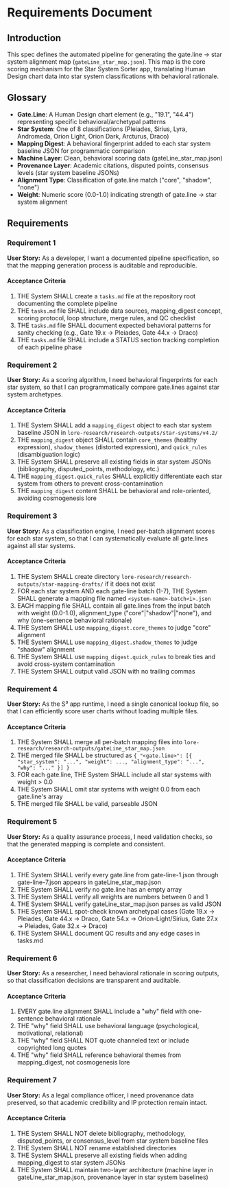 # Requirements Document

## Introduction

This spec defines the automated pipeline for generating the gate.line → star system alignment map (`gateLine_star_map.json`). This map is the core scoring mechanism for the Star System Sorter app, translating Human Design chart data into star system classifications with behavioral rationale.

## Glossary

- **Gate.Line**: A Human Design chart element (e.g., "19.1", "44.4") representing specific behavioral/archetypal patterns
- **Star System**: One of 8 classifications (Pleiades, Sirius, Lyra, Andromeda, Orion Light, Orion Dark, Arcturus, Draco)
- **Mapping Digest**: A behavioral fingerprint added to each star system baseline JSON for programmatic comparison
- **Machine Layer**: Clean, behavioral scoring data (gateLine_star_map.json)
- **Provenance Layer**: Academic citations, disputed points, consensus levels (star system baseline JSONs)
- **Alignment Type**: Classification of gate.line match ("core", "shadow", "none")
- **Weight**: Numeric score (0.0-1.0) indicating strength of gate.line → star system alignment

## Requirements

### Requirement 1

**User Story:** As a developer, I want a documented pipeline specification, so that the mapping generation process is auditable and reproducible.

#### Acceptance Criteria

1. THE System SHALL create a `tasks.md` file at the repository root documenting the complete pipeline
2. THE `tasks.md` file SHALL include data sources, mapping_digest concept, scoring protocol, loop structure, merge rules, and QC checklist
3. THE `tasks.md` file SHALL document expected behavioral patterns for sanity checking (e.g., Gate 19.x → Pleiades, Gate 44.x → Draco)
4. THE `tasks.md` file SHALL include a STATUS section tracking completion of each pipeline phase

### Requirement 2

**User Story:** As a scoring algorithm, I need behavioral fingerprints for each star system, so that I can programmatically compare gate.lines against star system archetypes.

#### Acceptance Criteria

1. THE System SHALL add a `mapping_digest` object to each star system baseline JSON in `lore-research/research-outputs/star-systems/v4.2/`
2. THE `mapping_digest` object SHALL contain `core_themes` (healthy expression), `shadow_themes` (distorted expression), and `quick_rules` (disambiguation logic)
3. THE System SHALL preserve all existing fields in star system JSONs (bibliography, disputed_points, methodology, etc.)
4. THE `mapping_digest.quick_rules` SHALL explicitly differentiate each star system from others to prevent cross-contamination
5. THE `mapping_digest` content SHALL be behavioral and role-oriented, avoiding cosmogenesis lore

### Requirement 3

**User Story:** As a classification engine, I need per-batch alignment scores for each star system, so that I can systematically evaluate all gate.lines against all star systems.

#### Acceptance Criteria

1. THE System SHALL create directory `lore-research/research-outputs/star-mapping-drafts/` if it does not exist
2. FOR each star system AND each gate-line batch (1-7), THE System SHALL generate a mapping file named `<system-name>-batch<i>.json`
3. EACH mapping file SHALL contain all gate.lines from the input batch with weight (0.0-1.0), alignment_type ("core"|"shadow"|"none"), and why (one-sentence behavioral rationale)
4. THE System SHALL use `mapping_digest.core_themes` to judge "core" alignment
5. THE System SHALL use `mapping_digest.shadow_themes` to judge "shadow" alignment
6. THE System SHALL use `mapping_digest.quick_rules` to break ties and avoid cross-system contamination
7. THE System SHALL output valid JSON with no trailing commas

### Requirement 4

**User Story:** As the S³ app runtime, I need a single canonical lookup file, so that I can efficiently score user charts without loading multiple files.

#### Acceptance Criteria

1. THE System SHALL merge all per-batch mapping files into `lore-research/research-outputs/gateLine_star_map.json`
2. THE merged file SHALL be structured as `{ "<gate.line>": [{ "star_system": "...", "weight": ..., "alignment_type": "...", "why": "..." }] }`
3. FOR each gate.line, THE System SHALL include all star systems with weight > 0.0
4. THE System SHALL omit star systems with weight 0.0 from each gate.line's array
5. THE merged file SHALL be valid, parseable JSON

### Requirement 5

**User Story:** As a quality assurance process, I need validation checks, so that the generated mapping is complete and consistent.

#### Acceptance Criteria

1. THE System SHALL verify every gate.line from gate-line-1.json through gate-line-7.json appears in gateLine_star_map.json
2. THE System SHALL verify no gate.line has an empty array
3. THE System SHALL verify all weights are numbers between 0 and 1
4. THE System SHALL verify gateLine_star_map.json parses as valid JSON
5. THE System SHALL spot-check known archetypal cases (Gate 19.x → Pleiades, Gate 44.x → Draco, Gate 54.x → Orion-Light/Sirius, Gate 27.x → Pleiades, Gate 32.x → Draco)
6. THE System SHALL document QC results and any edge cases in tasks.md

### Requirement 6

**User Story:** As a researcher, I need behavioral rationale in scoring outputs, so that classification decisions are transparent and auditable.

#### Acceptance Criteria

1. EVERY gate.line alignment SHALL include a "why" field with one-sentence behavioral rationale
2. THE "why" field SHALL use behavioral language (psychological, motivational, relational)
3. THE "why" field SHALL NOT quote channeled text or include copyrighted long quotes
4. THE "why" field SHALL reference behavioral themes from mapping_digest, not cosmogenesis lore

### Requirement 7

**User Story:** As a legal compliance officer, I need provenance data preserved, so that academic credibility and IP protection remain intact.

#### Acceptance Criteria

1. THE System SHALL NOT delete bibliography, methodology, disputed_points, or consensus_level from star system baseline files
2. THE System SHALL NOT rename established directories
3. THE System SHALL preserve all existing fields when adding mapping_digest to star system JSONs
4. THE System SHALL maintain two-layer architecture (machine layer in gateLine_star_map.json, provenance layer in star system baselines)
